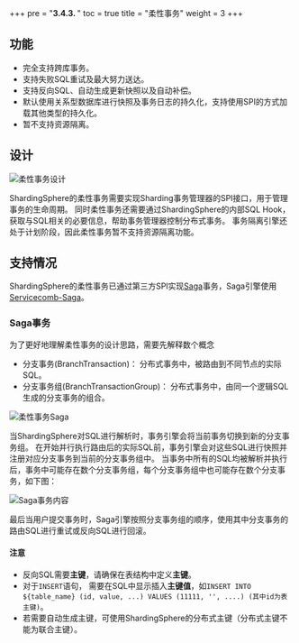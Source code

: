 +++
pre = "<b>3.4.3. </b>"
toc = true
title = "柔性事务"
weight = 3
+++

## 功能

* 完全支持跨库事务。
* 支持失败SQL重试及最大努力送达。
* 支持反向SQL、自动生成更新快照以及自动补偿。
* 默认使用关系型数据库进行快照及事务日志的持久化，支持使用SPI的方式加载其他类型的持久化。
* 暂不支持资源隔离。

## 设计

![柔性事务设计](https://shardingsphere.apache.org/document/current/img/transaction/transaction-base-design_cn.png)

ShardingSphere的柔性事务需要实现Sharding事务管理器的SPI接口，用于管理事务的生命周期。
同时柔性事务还需要通过ShardingSphere的内部SQL Hook，获取与SQL相关的必要信息，帮助事务管理器控制分布式事务。
事务隔离引擎还处于计划阶段，因此柔性事务暂不支持资源隔离功能。

## 支持情况

ShardingSphere的柔性事务已通过第三方SPI实现[Saga](https://www.cs.cornell.edu/andru/cs711/2002fa/reading/sagas.pdf)事务，Saga引擎使用[Servicecomb-Saga](https://github.com/apache/servicecomb-saga-actuator)。

### Saga事务

为了更好地理解柔性事务的设计思路，需要先解释数个概念

* 分支事务(BranchTransaction)： 分布式事务中，被路由到不同节点的实际SQL。
* 分支事务组(BranchTransactionGroup)： 分布式事务中，由同一个逻辑SQL生成的分支事务的组合。

![柔性事务Saga](https://shardingsphere.apache.org/document/current/img/transaction/saga-transaction-saga-design_cn.jpg)

当ShardingSphere对SQL进行解析时，事务引擎会将当前事务切换到新的分支事务组。
在开始并行执行路由后的实际SQL前，事务引擎会对这些SQL进行快照并注册对应分支事务到当前的分支事务组中。
当事务中所有的SQL均被解析并执行后，事务中可能存在数个分支事务组，每个分支事务组中也可能存在数个分支事务，如下图：

![Saga事务内容](https://shardingsphere.apache.org/document/current/img/transaction/saga-transaction-context_cn.jpg)

最后当用户提交事务时，Saga引擎按照分支事务组的顺序，使用其中分支事务的路由SQL进行重试或反向SQL进行回滚。

#### 注意
* 反向SQL需要**主键**，请确保在表结构中定义**主键**。
* 对于`INSERT`语句， 需要在SQL中显示插入**主键值**，如`INSERT INTO ${table_name} (id, value, ...) VALUES (11111, '', ....) (其中id为表主键)`。
* 若需要自动生成主键，可使用ShardingSphere的分布式主键（分布式主键不能为联合主键）。